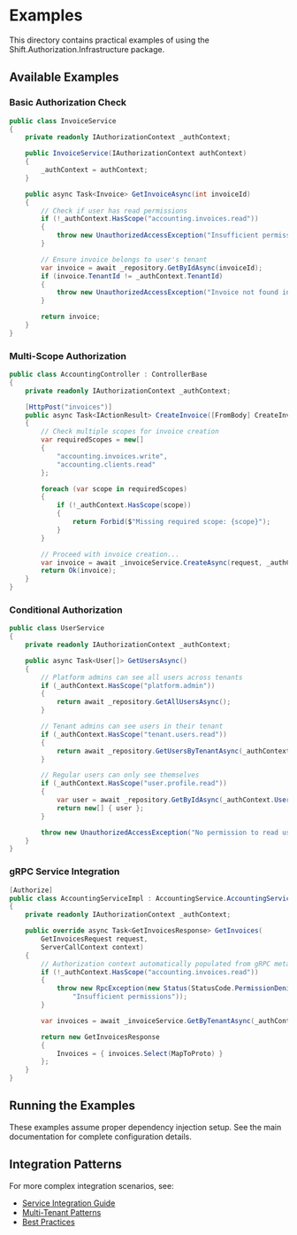 # Examples

This directory contains practical examples of using the Shift.Authorization.Infrastructure package.

## Available Examples

### Basic Authorization Check

```csharp
public class InvoiceService
{
    private readonly IAuthorizationContext _authContext;

    public InvoiceService(IAuthorizationContext authContext)
    {
        _authContext = authContext;
    }

    public async Task<Invoice> GetInvoiceAsync(int invoiceId)
    {
        // Check if user has read permissions
        if (!_authContext.HasScope("accounting.invoices.read"))
        {
            throw new UnauthorizedAccessException("Insufficient permissions to read invoices");
        }

        // Ensure invoice belongs to user's tenant
        var invoice = await _repository.GetByIdAsync(invoiceId);
        if (invoice.TenantId != _authContext.TenantId)
        {
            throw new UnauthorizedAccessException("Invoice not found in current tenant context");
        }

        return invoice;
    }
}
```

### Multi-Scope Authorization

```csharp
public class AccountingController : ControllerBase
{
    private readonly IAuthorizationContext _authContext;

    [HttpPost("invoices")]
    public async Task<IActionResult> CreateInvoice([FromBody] CreateInvoiceRequest request)
    {
        // Check multiple scopes for invoice creation
        var requiredScopes = new[]
        {
            "accounting.invoices.write",
            "accounting.clients.read"
        };

        foreach (var scope in requiredScopes)
        {
            if (!_authContext.HasScope(scope))
            {
                return Forbid($"Missing required scope: {scope}");
            }
        }

        // Proceed with invoice creation...
        var invoice = await _invoiceService.CreateAsync(request, _authContext.TenantId);
        return Ok(invoice);
    }
}
```

### Conditional Authorization

```csharp
public class UserService
{
    private readonly IAuthorizationContext _authContext;

    public async Task<User[]> GetUsersAsync()
    {
        // Platform admins can see all users across tenants
        if (_authContext.HasScope("platform.admin"))
        {
            return await _repository.GetAllUsersAsync();
        }

        // Tenant admins can see users in their tenant
        if (_authContext.HasScope("tenant.users.read"))
        {
            return await _repository.GetUsersByTenantAsync(_authContext.TenantId);
        }

        // Regular users can only see themselves
        if (_authContext.HasScope("user.profile.read"))
        {
            var user = await _repository.GetByIdAsync(_authContext.UserId);
            return new[] { user };
        }

        throw new UnauthorizedAccessException("No permission to read user data");
    }
}
```

### gRPC Service Integration

```csharp
[Authorize]
public class AccountingServiceImpl : AccountingService.AccountingServiceBase
{
    private readonly IAuthorizationContext _authContext;

    public override async Task<GetInvoicesResponse> GetInvoices(
        GetInvoicesRequest request,
        ServerCallContext context)
    {
        // Authorization context automatically populated from gRPC metadata
        if (!_authContext.HasScope("accounting.invoices.read"))
        {
            throw new RpcException(new Status(StatusCode.PermissionDenied,
                "Insufficient permissions"));
        }

        var invoices = await _invoiceService.GetByTenantAsync(_authContext.TenantId);

        return new GetInvoicesResponse
        {
            Invoices = { invoices.Select(MapToProto) }
        };
    }
}
```

## Running the Examples

These examples assume proper dependency injection setup. See the main documentation for complete configuration details.

## Integration Patterns

For more complex integration scenarios, see:
- [Service Integration Guide](../docs/guides/service-integration.md)
- [Multi-Tenant Patterns](../docs/multi-tenant.md)
- [Best Practices](../docs/guides/best-practices.md)